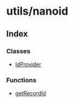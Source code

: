# utils/nanoid

## Index

### Classes

- [IdProvider](classes/IdProvider.md)

### Functions

- [getRecordId](functions/getRecordId.md)
